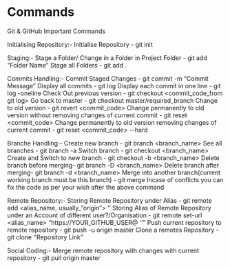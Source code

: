 # Commands
Git & GitHub
Important Commands

Initialising Repository:- 
Initialise Repository - git init

Staging:- 
Stage a Folder/ Change in a Folder in Project Folder - git add “Folder Name”
Stage all Folders - git add .

Commits Handling:-
Commit Staged Changes - git commit -m “Commit Message”
Display all commits - git log
Display each commit in one line - git log -oneline
Check Out previous version - git checkout <commit_code_from git log> 
Go back to master - git checkout master/required_branch
Change to old version - git revert <commit_code>
Change permanently to old version without removing changes of current commit - git reset <commit_code>
Change permanently to old version removing changes of current commit - git reset <commit_code> --hard

Branche Handling:-
Create new branch - git branch <branch_name>
See all branches - git branch -a
Switch branch - git checkout <branch_name> 
Create and Switch to new branch - git checkout -b <branch_name>
Delete branch before merging- git branch -D <branch_name>
Delete branch after merging- git branch -d <branch_name>
Merge into another branch(current working branch must be this branch) - git merge <branch to be merged>
Incase of conflicts you can fix the code as per your wish after the above command

Remote Repository:- 
Storing Remote Repository under Alias - git remote add <alias_name, usually_”origin”> ‘<Repository Link>’
Storing Alias of Remote Repository under an Account of different user?/Organisation -  git remote set-url <alias_name> “https://YOUR_GITHUB_USER@ ‘<Repository Link>’”
Push current repository to remote repository - git push -u origin master
Clone a remotes Repository - git clone ‘’Repository Link”

Social Coding:-
Merge remote repository with changes with current repository - git pull origin master
